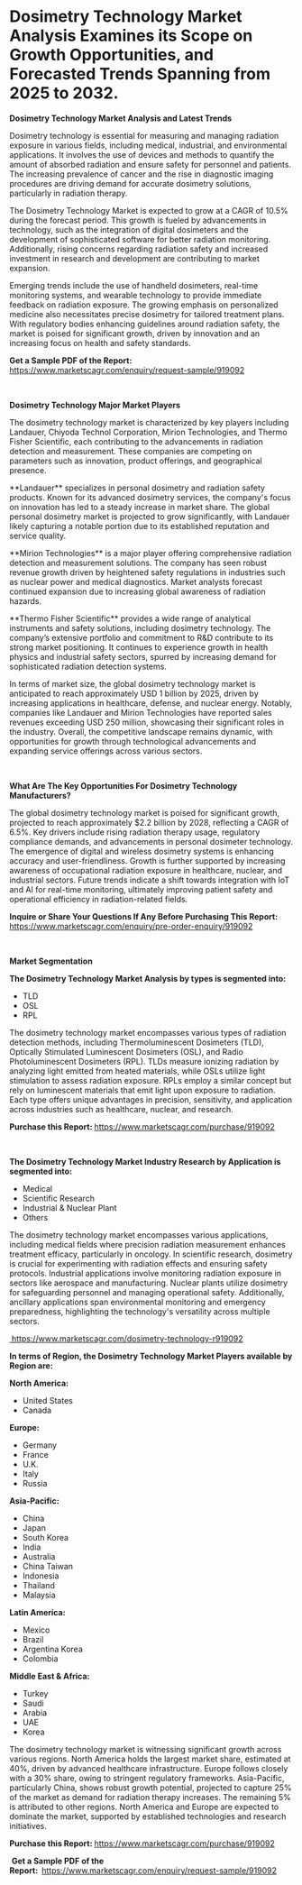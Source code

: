 <p><h1>Dosimetry Technology Market Analysis Examines its Scope on Growth Opportunities, and Forecasted Trends Spanning from 2025 to 2032.</h1></p><p><strong>Dosimetry Technology Market Analysis and Latest Trends</strong></p>
<p><p>Dosimetry technology is essential for measuring and managing radiation exposure in various fields, including medical, industrial, and environmental applications. It involves the use of devices and methods to quantify the amount of absorbed radiation and ensure safety for personnel and patients. The increasing prevalence of cancer and the rise in diagnostic imaging procedures are driving demand for accurate dosimetry solutions, particularly in radiation therapy.</p><p>The Dosimetry Technology Market is expected to grow at a CAGR of 10.5% during the forecast period. This growth is fueled by advancements in technology, such as the integration of digital dosimeters and the development of sophisticated software for better radiation monitoring. Additionally, rising concerns regarding radiation safety and increased investment in research and development are contributing to market expansion.</p><p>Emerging trends include the use of handheld dosimeters, real-time monitoring systems, and wearable technology to provide immediate feedback on radiation exposure. The growing emphasis on personalized medicine also necessitates precise dosimetry for tailored treatment plans. With regulatory bodies enhancing guidelines around radiation safety, the market is poised for significant growth, driven by innovation and an increasing focus on health and safety standards.</p></p>
<p><strong>Get a Sample PDF of the Report:&nbsp;</strong> <a href="https://www.marketscagr.com/enquiry/request-sample/919092?utm_campaign=3187&utm_medium=2&utm_source=Github&utm_content=ia&utm_term=18042025&utm_id=dosimetry-technology">https://www.marketscagr.com/enquiry/request-sample/919092</a></p>
<p>&nbsp;</p>
<p><strong>Dosimetry Technology Major Market Players</strong></p>
<p><p>The dosimetry technology market is characterized by key players including Landauer, Chiyoda Technol Corporation, Mirion Technologies, and Thermo Fisher Scientific, each contributing to the advancements in radiation detection and measurement. These companies are competing on parameters such as innovation, product offerings, and geographical presence.</p><p>**Landauer** specializes in personal dosimetry and radiation safety products. Known for its advanced dosimetry services, the company's focus on innovation has led to a steady increase in market share. The global personal dosimetry market is projected to grow significantly, with Landauer likely capturing a notable portion due to its established reputation and service quality.</p><p>**Mirion Technologies** is a major player offering comprehensive radiation detection and measurement solutions. The company has seen robust revenue growth driven by heightened safety regulations in industries such as nuclear power and medical diagnostics. Market analysts forecast continued expansion due to increasing global awareness of radiation hazards.</p><p>**Thermo Fisher Scientific** provides a wide range of analytical instruments and safety solutions, including dosimetry technology. The company’s extensive portfolio and commitment to R&D contribute to its strong market positioning. It continues to experience growth in health physics and industrial safety sectors, spurred by increasing demand for sophisticated radiation detection systems.</p><p>In terms of market size, the global dosimetry technology market is anticipated to reach approximately USD 1 billion by 2025, driven by increasing applications in healthcare, defense, and nuclear energy. Notably, companies like Landauer and Mirion Technologies have reported sales revenues exceeding USD 250 million, showcasing their significant roles in the industry. Overall, the competitive landscape remains dynamic, with opportunities for growth through technological advancements and expanding service offerings across various sectors.</p></p>
<p>&nbsp;</p>
<p><strong>What Are The Key Opportunities For Dosimetry Technology Manufacturers?</strong></p>
<p><p>The global dosimetry technology market is poised for significant growth, projected to reach approximately $2.2 billion by 2028, reflecting a CAGR of 6.5%. Key drivers include rising radiation therapy usage, regulatory compliance demands, and advancements in personal dosimeter technology. The emergence of digital and wireless dosimetry systems is enhancing accuracy and user-friendliness. Growth is further supported by increasing awareness of occupational radiation exposure in healthcare, nuclear, and industrial sectors. Future trends indicate a shift towards integration with IoT and AI for real-time monitoring, ultimately improving patient safety and operational efficiency in radiation-related fields.</p></p>
<p><strong>Inquire or Share Your Questions If Any Before Purchasing This Report:</strong> <a href="https://www.marketscagr.com/enquiry/pre-order-enquiry/919092?utm_campaign=3187&utm_medium=2&utm_source=Github&utm_content=ia&utm_term=18042025&utm_id=dosimetry-technology">https://www.marketscagr.com/enquiry/pre-order-enquiry/919092</a></p>
<p>&nbsp;</p>
<p><strong>Market Segmentation</strong></p>
<p><strong>The Dosimetry Technology Market Analysis by types is segmented into:</strong></p>
<p><ul><li>TLD</li><li>OSL</li><li>RPL</li></ul></p>
<p><p>The dosimetry technology market encompasses various types of radiation detection methods, including Thermoluminescent Dosimeters (TLD), Optically Stimulated Luminescent Dosimeters (OSL), and Radio Photoluminescent Dosimeters (RPL). TLDs measure ionizing radiation by analyzing light emitted from heated materials, while OSLs utilize light stimulation to assess radiation exposure. RPLs employ a similar concept but rely on luminescent materials that emit light upon exposure to radiation. Each type offers unique advantages in precision, sensitivity, and application across industries such as healthcare, nuclear, and research.</p></p>
<p><strong>Purchase this Report:&nbsp;</strong><a href="https://www.marketscagr.com/purchase/919092?utm_campaign=3187&utm_medium=2&utm_source=Github&utm_content=ia&utm_term=18042025&utm_id=dosimetry-technology">https://www.marketscagr.com/purchase/919092</a></p>
<p>&nbsp;</p>
<p><strong>The Dosimetry Technology Market Industry Research by Application is segmented into:</strong></p>
<p><ul><li>Medical</li><li>Scientific Research</li><li>Industrial & Nuclear Plant</li><li>Others</li></ul></p>
<p><p>The dosimetry technology market encompasses various applications, including medical fields where precision radiation measurement enhances treatment efficacy, particularly in oncology. In scientific research, dosimetry is crucial for experimenting with radiation effects and ensuring safety protocols. Industrial applications involve monitoring radiation exposure in sectors like aerospace and manufacturing. Nuclear plants utilize dosimetry for safeguarding personnel and managing operational safety. Additionally, ancillary applications span environmental monitoring and emergency preparedness, highlighting the technology's versatility across multiple sectors.</p></p>
<p><a href="https://www.marketscagr.com/dosimetry-technology-r919092?utm_campaign=3187&utm_medium=2&utm_source=Github&utm_content=ia&utm_term=18042025&utm_id=dosimetry-technology">&nbsp;https://www.marketscagr.com/dosimetry-technology-r919092</a></p>
<p><strong>In terms of Region, the Dosimetry Technology Market Players available by Region are:</strong></p>
<p>
    <p> <strong> North America: </strong>
        <ul>
            <li>United States</li>
            <li>Canada</li>
        </ul>
        </p> 
    <p> <strong> Europe: </strong>
        <ul>
            <li>Germany</li>
            <li>France</li>
            <li>U.K.</li>
            <li>Italy</li>
            <li>Russia</li>
        </ul>
        </p> 
    <p> <strong> Asia-Pacific: </strong>
        <ul>
            <li>China</li>
            <li>Japan</li>
            <li>South Korea</li>
            <li>India</li>
            <li>Australia</li>
            <li>China Taiwan</li>
            <li>Indonesia</li>
            <li>Thailand</li>
            <li>Malaysia</li>
        </ul>
        </p> 
    <p> <strong> Latin America: </strong>
        <ul>
            <li>Mexico</li>
            <li>Brazil</li>
            <li>Argentina Korea</li>
            <li>Colombia</li>
        </ul>
        </p> 
    <p> <strong> Middle East & Africa: </strong>
        <ul>
            <li>Turkey</li>
            <li>Saudi</li>
            <li>Arabia</li>
            <li>UAE</li>
            <li>Korea</li>
        </ul>
    </p>
    </p>
<p><p>The dosimetry technology market is witnessing significant growth across various regions. North America holds the largest market share, estimated at 40%, driven by advanced healthcare infrastructure. Europe follows closely with a 30% share, owing to stringent regulatory frameworks. Asia-Pacific, particularly China, shows robust growth potential, projected to capture 25% of the market as demand for radiation therapy increases. The remaining 5% is attributed to other regions. North America and Europe are expected to dominate the market, supported by established technologies and research initiatives.</p></p>
<p><strong>Purchase this Report: </strong><a href="https://www.marketscagr.com/purchase/919092?utm_campaign=3187&utm_medium=2&utm_source=Github&utm_content=ia&utm_term=18042025&utm_id=dosimetry-technology">https://www.marketscagr.com/purchase/919092</a></p>
<p>&nbsp;<strong>Get a Sample PDF of the Report:&nbsp;&nbsp;</strong><a href="https://www.marketscagr.com/enquiry/request-sample/919092?utm_campaign=3187&utm_medium=2&utm_source=Github&utm_content=ia&utm_term=18042025&utm_id=dosimetry-technology">https://www.marketscagr.com/enquiry/request-sample/919092</a></p>
<p><strong></strong></p>
<p><p></p><p></p><p></p></p>